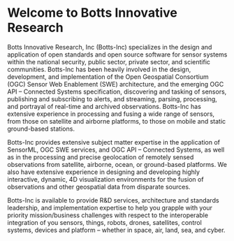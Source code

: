 # Welcome to Botts Innovative Research
Botts Innovative Research, Inc (Botts-Inc) specializes in the design and application of open standards and open source software for sensor systems within the national security, public sector, private sector, and scientific communities. Botts-Inc has been heavily involved in the design, development, and implementation of the Open Geospatial Consortium (OGC) Sensor Web Enablement (SWE) architecture, and the emerging OGC API – Connected Systems specification, discovering and tasking of sensors, publishing and subscribing to alerts, and streaming, parsing, processing, and portrayal of real-time and archived observations. Botts-Inc has extensive experience in processing and fusing a wide range of sensors, from those on satellite and airborne platforms, to those on mobile and static ground-based stations.

Botts-Inc provides extensive subject matter expertise in the application of SensorML, OGC SWE services, and OGC API – Connected Systems, as well as in the processing and precise geolocation of remotely sensed observations from satellite, airborne, ocean, or ground-based platforms. We also have extensive experience in designing and developing highly interactive, dynamic, 4D visualization environments for the fusion of observations and other geospatial data from disparate sources.

Botts-Inc is available to provide R&D services, architecture and standards leadership, and implementation expertise to help you grapple with your priority mission/business challenges with respect to the interoperable integration of you sensors, things, robots, drones, satellites, control systems, devices and platform – whether in space, air, land, sea, and cyber.
